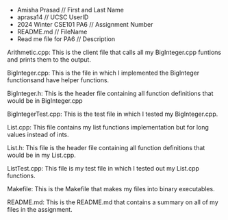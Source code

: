 
 * Amisha Prasad // First and Last Name
 * aprasa14 // UCSC UserID
 * 2024 Winter CSE101 PA6 // Assignment Number
 * README.md // FileName
 * Read me file for PA6 // Description

Arithmetic.cpp: This is the client file that calls all my BigInteger.cpp funtions and prints them to the output.

BigInteger.cpp: This is the file in which I implemented the BigInteger functionsand have helper functions.

BigInteger.h: This is the header file containing all function definitions that would be in BigInteger.cpp

BigIntegerTest.cpp: This is the test file in which I tested my BigInteger.cpp.

List.cpp: This file contains my list functions implementation but for long values instead of ints.

List.h: This file is the header file containing all function definitions that would be in my List.cpp.

ListTest.cpp: This file is my test file in which I tested out my List.cpp functions.

Makefile: This is the Makefile that makes my files into binary executables.

README.md: This is the README.md that contains a summary on all of my files in the assignment.



